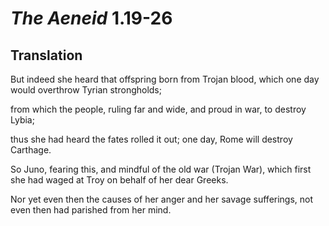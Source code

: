 # *The Aeneid* 1.19-26

## Translation

But indeed she heard that offspring born from Trojan blood, which one day would overthrow Tyrian strongholds;

from which the people, ruling far and wide, and proud in war, to destroy Lybia;

thus she had heard the fates rolled it out; one day, Rome will destroy Carthage.

So Juno, fearing this, and mindful of the old war (Trojan War), which first she had waged at Troy on behalf of her dear Greeks.

Nor yet even then the causes of her anger and her savage sufferings, not even then had parished from her mind.
